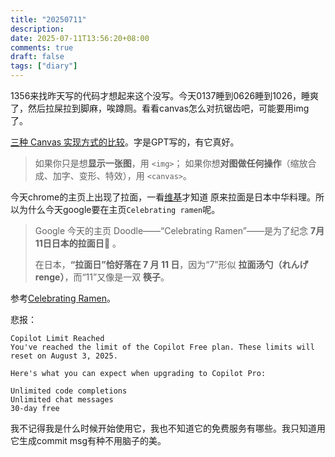 ```yaml
---
title: "20250711"
description: 
date: 2025-07-11T13:56:20+08:00
comments: true
draft: false
tags: ["diary"]
---
```

1356来找昨天写的代码才想起来这个没写。今天0137睡到0626睡到1026，睡爽了，然后拉屎拉到脚麻，唉蹲厕。看看canvas怎么对抗锯齿吧，可能要用img了。

[三种 Canvas 实现方式的比较]()。字是GPT写的，有它真好。

> 如果你只是想**显示一张图**，用 `<img>`；
> 如果你想**对图做任何操作**（缩放合成、加字、变形、特效），用 `<canvas>`。

今天chrome的主页上出现了拉面，一看[维基](https://zh.wikipedia.org/wiki/%E6%97%A5%E6%9C%AC%E6%8B%89%E9%9D%A2)才知道 原来拉面是日本中华料理。所以为什么今天google要在主页`Celebrating ramen`呢。

> Google 今天的主页 Doodle——“Celebrating Ramen”——是为了纪念 **7月11日日本的拉面日**🎉 。
>
> 在日本，**“拉面日”恰好落在 7 月 11 日**，因为“7”形似 **拉面汤勺（れんげ renge）**，而“11”又像是一双 **筷子**。

参考[Celebrating Ramen](https://doodles.google/doodle/celebrating-ramen/)。

悲报：
```
Copilot Limit Reached
You've reached the limit of the Copilot Free plan. These limits will reset on August 3, 2025.

Here's what you can expect when upgrading to Copilot Pro:

Unlimited code completions
Unlimited chat messages
30-day free
```
我不记得我是什么时候开始使用它，我也不知道它的免费服务有哪些。我只知道用它生成commit msg有种不用脑子的美。
